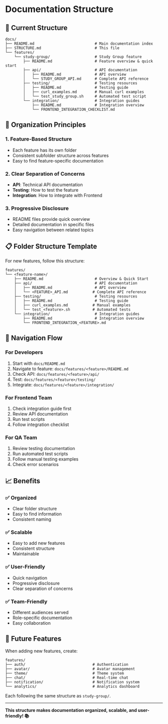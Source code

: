 # Documentation Structure

## 📁 Current Structure

```
docs/
├── README.md                           # Main documentation index
├── STRUCTURE.md                        # This file
└── features/
    └── study-group/                    # Study Group feature
        ├── README.md                   # Feature overview & quick start
        ├── api/                        # API documentation
        │   ├── README.md               # API overview
        │   └── STUDY_GROUP_API.md      # Complete API reference
        ├── testing/                    # Testing resources
        │   ├── README.md               # Testing guide
        │   ├── curl_examples.md        # Manual curl examples
        │   └── test_study_group.sh     # Automated test script
        └── integration/                # Integration guides
            ├── README.md               # Integration overview
            └── FRONTEND_INTEGRATION_CHECKLIST.md
```

## 🎯 Organization Principles

### 1. Feature-Based Structure
- Each feature has its own folder
- Consistent subfolder structure across features
- Easy to find feature-specific documentation

### 2. Clear Separation of Concerns
- **API**: Technical API documentation
- **Testing**: How to test the feature
- **Integration**: How to integrate with Frontend

### 3. Progressive Disclosure
- README files provide quick overview
- Detailed documentation in specific files
- Easy navigation between related topics

## 📋 Folder Structure Template

For new features, follow this structure:

```
features/
└── <feature-name>/
    ├── README.md                       # Overview & Quick Start
    ├── api/                            # API documentation
    │   ├── README.md                   # API overview
    │   └── <FEATURE>_API.md           # Complete API reference
    ├── testing/                        # Testing resources
    │   ├── README.md                   # Testing guide
    │   ├── curl_examples.md           # Manual examples
    │   └── test_<feature>.sh          # Automated tests
    └── integration/                    # Integration guides
        ├── README.md                   # Integration overview
        └── FRONTEND_INTEGRATION_<FEATURE>.md
```

## 🔗 Navigation Flow

### For Developers
1. Start with `docs/README.md`
2. Navigate to feature: `docs/features/<feature>/README.md`
3. Check API: `docs/features/<feature>/api/`
4. Test: `docs/features/<feature>/testing/`
5. Integrate: `docs/features/<feature>/integration/`

### For Frontend Team
1. Check integration guide first
2. Review API documentation
3. Run test scripts
4. Follow integration checklist

### For QA Team
1. Review testing documentation
2. Run automated test scripts
3. Follow manual testing examples
4. Check error scenarios

## 📈 Benefits

### ✅ Organized
- Clear folder structure
- Easy to find information
- Consistent naming

### ✅ Scalable
- Easy to add new features
- Consistent structure
- Maintainable

### ✅ User-Friendly
- Quick navigation
- Progressive disclosure
- Clear separation of concerns

### ✅ Team-Friendly
- Different audiences served
- Role-specific documentation
- Easy collaboration

## 🚀 Future Features

When adding new features, create:

```
features/
├── auth/                              # Authentication
├── avatar/                            # Avatar management
├── theme/                             # Theme system
├── chat/                              # Real-time chat
├── notification/                      # Notification system
└── analytics/                         # Analytics dashboard
```

Each following the same structure as `study-group/`.

---

**This structure makes documentation organized, scalable, and user-friendly! 📚**
